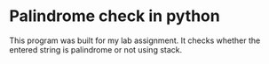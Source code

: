 # Palindrome check in python
This program was built for my lab assignment. It checks whether the entered string is palindrome or not using stack.
